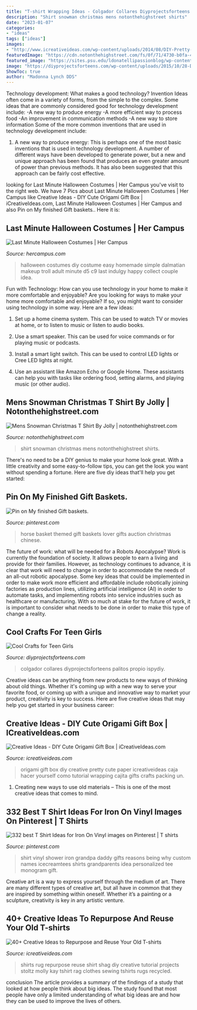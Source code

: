 ```yaml
---
title: "T-shirt Wrapping Ideas - Colgador Collares Diyprojectsforteens Palitos Propio Ispydiy"
description: "Shirt snowman christmas mens notonthehighstreet shirts"
date: "2023-01-07"
categories:
- "ideas"
tags: ["ideas"]
images:
- "http://www.icreativeideas.com/wp-content/uploads/2014/08/DIY-Pretty-Origami-Gift-Box.jpg?52c51d"
featuredImage: "https://cdn.notonthehighstreet.com/fs/0f/71/4730-b0fa-43e9-bbe4-5a2da5412681/original_men-s-snowman-t-shirt.jpg"
featured_image: "https://sites.psu.edu/ldonatellipassionblog/wp-content/uploads/sites/16128/2014/10/halloween.jpg"
image: "https://diyprojectsforteens.com/wp-content/uploads/2015/10/28-DIY-Hanging-Jewelry-Holder.jpg"
ShowToc: true
author: "Madonna Lynch DDS"
---
```



Technology development: What makes a good technology?
Invention Ideas often come in a variety of forms, from the simple to the complex. Some ideas that are commonly considered good for technology development include: 
-A new way to produce energy 
-A more efficient way to process food 
-An improvement in communication methods 
-A new way to store information 
Some of the more common inventions that are used in technology development include:


1) A new way to produce energy: This is perhaps one of the most basic inventions that is used in technology development. A number of different ways have been developed to generate power, but a new and unique approach has been found that produces an even greater amount of power than previous methods. It has also been suggested that this approach can be fairly cost effective.

	

		
looking for Last Minute Halloween Costumes | Her Campus you've visit to the right web. We have 7 Pics about Last Minute Halloween Costumes | Her Campus like Creative Ideas - DIY Cute Origami Gift Box | iCreativeIdeas.com, Last Minute Halloween Costumes | Her Campus and also Pin on My finished Gift baskets.. Here it is:
		
    
## Last Minute Halloween Costumes | Her Campus

<img loading=lazy src="https://sites.psu.edu/ldonatellipassionblog/wp-content/uploads/sites/16128/2014/10/halloween.jpg" onerror="this.onerror=null;this.src='https://tse4.mm.bing.net/th?id=OIP.rhtWMrkGSoSwB6UDo7i-rwHaKL&amp;pid=15.1';" alt="Last Minute Halloween Costumes | Her Campus">

_Source: hercampus.com_

>halloween costumes diy costume easy homemade simple dalmatian makeup troll adult minute d5 c9 last indulgy happy collect couple idea. 

	

Fun with Technology: How can you use technology in your home to make it more comfortable and enjoyable?
Are you looking for ways to make your home more comfortable and enjoyable? If so, you might want to consider using technology in some way. Here are a few ideas:
1. Set up a home cinema system. This can be used to watch TV or movies at home, or to listen to music or listen to audio books.

2. Use a smart speaker. This can be used for voice commands or for playing music or podcasts.

3. Install a smart light switch. This can be used to control LED lights or Cree LED lights at night.

4. Use an assistant like Amazon Echo or Google Home. These assistants can help you with tasks like ordering food, setting alarms, and playing music (or other audio).

    
## Mens Snowman Christmas T Shirt By Jolly | Notonthehighstreet.com

<img loading=lazy src="https://cdn.notonthehighstreet.com/fs/0f/71/4730-b0fa-43e9-bbe4-5a2da5412681/original_men-s-snowman-t-shirt.jpg" onerror="this.onerror=null;this.src='https://tse4.mm.bing.net/th?id=OIP.AoYrnrUXmxm8f6HOARklPQHaHa&amp;pid=15.1';" alt="Mens Snowman Christmas T Shirt By Jolly | notonthehighstreet.com">

_Source: notonthehighstreet.com_

>shirt snowman christmas mens notonthehighstreet shirts. 

	

There's no need to be a DIY genius to make your home look great. With a little creativity and some easy-to-follow tips, you can get the look you want without spending a fortune. Here are five diy ideas that'll help you get started:  

    
## Pin On My Finished Gift Baskets.

<img loading=lazy src="https://i.pinimg.com/736x/04/ef/b8/04efb8dce5b685b27ba1b7c7673bd99c--chinese-auction-horse-gifts.jpg" onerror="this.onerror=null;this.src='https://tse2.mm.bing.net/th?id=OIP.5pkmvmKefWiitGBh6HYDlQHaJ3&amp;pid=15.1';" alt="Pin on My finished Gift baskets.">

_Source: pinterest.com_

>horse basket themed gift baskets lover gifts auction christmas chinese. 

	

The future of work: what will be needed for a Robots Apocalypse?
Work is currently the foundation of society. It allows people to earn a living and provide for their families. However, as technology continues to advance, it is clear that work will need to change in order to accommodate the needs of an all-out robotic apocalypse. Some key ideas that could be implemented in order to make work more efficient and affordable include robotically joining factories as production lines, utilizing artificial intelligence (AI) in order to automate tasks, and implementing robots into service industries such as healthcare or manufacturing. With so much at stake for the future of work, it is important to consider what needs to be done in order to make this type of change a reality.

    
## Cool Crafts For Teen Girls

<img loading=lazy src="https://diyprojectsforteens.com/wp-content/uploads/2015/10/28-DIY-Hanging-Jewelry-Holder.jpg" onerror="this.onerror=null;this.src='https://tse1.mm.bing.net/th?id=OIP._tl3LVrbVVAAKwkyFhhMngHaKc&amp;pid=15.1';" alt="Cool Crafts for Teen Girls">

_Source: diyprojectsforteens.com_

>colgador collares diyprojectsforteens palitos propio ispydiy. 

	

Creative ideas can be anything from new products to new ways of thinking about old things. Whether it's coming up with a new way to serve your favorite food, or coming up with a unique and innovative way to market your product, creativity is key to success. Here are five creative ideas that may help you get started in your business career: 

    
## Creative Ideas - DIY Cute Origami Gift Box | ICreativeIdeas.com

<img loading=lazy src="http://www.icreativeideas.com/wp-content/uploads/2014/08/DIY-Pretty-Origami-Gift-Box.jpg?52c51d" onerror="this.onerror=null;this.src='https://tse3.mm.bing.net/th?id=OIP.PeAAe6vRBHhxdSjM1BQmHwHaHa&amp;pid=15.1';" alt="Creative Ideas - DIY Cute Origami Gift Box | iCreativeIdeas.com">

_Source: icreativeideas.com_

>origami gift box diy creative pretty cute paper icreativeideas caja hacer yourself como tutorial wrapping cajita gifts crafts packing un. 

	

1. Creating new ways to use old materials – This is one of the most creative ideas that comes to mind.

    
## 332 Best T Shirt Ideas For Iron On Vinyl Images On Pinterest | T Shirts

<img loading=lazy src="https://i.pinimg.com/736x/10/f9/cc/10f9cc3f89270145f9ef91407966c580--gifts-for-daddy-grandpa-gifts.jpg" onerror="this.onerror=null;this.src='https://tse2.mm.bing.net/th?id=OIP.crDWLbwFLSF-LbaGFR8gSwHaKX&amp;pid=15.1';" alt="332 best T Shirt Ideas for Iron On Vinyl images on Pinterest | T shirts">

_Source: pinterest.com_

>shirt vinyl shower iron grandpa daddy gifts reasons being why custom names icecreamtees shirts grandparents idea personalized tee monogram gift. 

	

Creative art is a way to express yourself through the medium of art. There are many different types of creative art, but all have in common that they are inspired by something within oneself. Whether it’s a painting or a sculpture, creativity is key in any artistic venture.

    
## 40+ Creative Ideas To Repurpose And Reuse Your Old T-shirts

<img loading=lazy src="http://www.icreativeideas.com/wp-content/uploads/2015/04/oldtshirt27.jpg?52c51d" onerror="this.onerror=null;this.src='https://tse4.mm.bing.net/th?id=OIP.JR9gCZFV_mDH9pbq2fNMZQHaJ4&amp;pid=15.1';" alt="40+ Creative Ideas to Repurpose and Reuse Your Old T-shirts">

_Source: icreativeideas.com_

>shirts rug repurpose reuse shirt shag diy creative tutorial projects stoltz molly kay tshirt rag clothes sewing tshirts rugs recycled. 

	

conclusion
The article provides a summary of the findings of a study that looked at how people think about big ideas. The study found that most people have only a limited understanding of what big ideas are and how they can be used to improve the lives of others.


